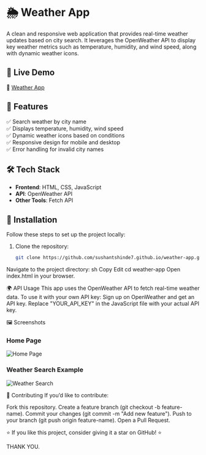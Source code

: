 # 🌦️ Weather App

A clean and responsive web application that provides real-time weather updates based on city search. It leverages the OpenWeather API to display key weather metrics such as temperature, humidity, and wind speed, along with dynamic weather icons.

## 🚀 Live Demo
🔗 [Weather App](https://sushantshinde7.github.io/Weather-App/)

## 📌 Features
✅ Search weather by city name  
✅ Displays temperature, humidity, wind speed  
✅ Dynamic weather icons based on conditions  
✅ Responsive design for mobile and desktop  
✅ Error handling for invalid city names  

## 🛠️ Tech Stack
- **Frontend**: HTML, CSS, JavaScript  
- **API**: OpenWeather API  
- **Other Tools**: Fetch API  

## 🔧 Installation
Follow these steps to set up the project locally:

1. Clone the repository:
   ```sh
   git clone https://github.com/sushantshinde7.github.io/weather-app.git
Navigate to the project directory:
sh
Copy
Edit
cd weather-app
Open index.html in your browser.

🌍 API Usage
This app uses the OpenWeather API to fetch real-time weather data.
To use it with your own API key:
Sign up on OpenWeather and get an API key.
Replace "YOUR_API_KEY" in the JavaScript file with your actual API key.

🖼️ Screenshots
### Home Page  
![Home Page](screenshots/weather-homepage.png)

### Weather Search Example  
![Weather Search](screenshots/weather-app-search.png)


🤝 Contributing
If you’d like to contribute:

Fork this repository.
Create a feature branch (git checkout -b feature-name).
Commit your changes (git commit -m "Add new feature").
Push to your branch (git push origin feature-name).
Open a Pull Request.

⭐ If you like this project, consider giving it a star on GitHub! ⭐


THANK YOU.

